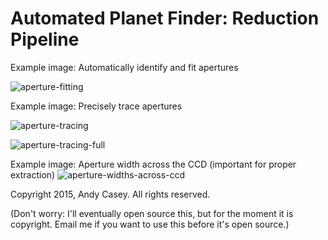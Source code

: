Automated Planet Finder: Reduction Pipeline
===========================================

Example image: Automatically identify and fit apertures

![aperture-fitting](https://i.imgur.com/WBGZWHX.png)

Example image: Precisely trace apertures

![aperture-tracing](https://i.imgur.com/yzuRFbK.png)

![aperture-tracing-full](https://i.imgur.com/QPXRQsC.png)

Example image: Aperture width across the CCD (important for proper extraction)
![aperture-widths-across-ccd](https://i.imgur.com/MMY7g1K.png)

Copyright 2015, Andy Casey. All rights reserved.

(Don't worry: I'll eventually open source this, but for the moment it is copyright. Email me if you want to use this before it's open source.)
